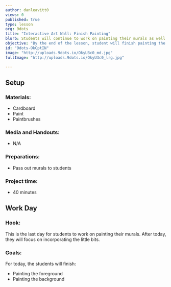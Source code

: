 ```yaml
---
author: danleavitt0
views: 0
published: true
type: lesson
org: 9dots
title: "Interactive Art Wall: Finish Painting"
blurb: Students will continue to work on painting their murals as well as cutting out the foreground shape.
objective: "By the end of the lesson, student will finish painting the foreground and background of their murals."
id: "9dots-OkCptIN"
image: "http://uploads.9dots.io/OkyU3c0_md.jpg"
fullImage: "http://uploads.9dots.io/OkyU3c0_lrg.jpg"

---
```


## Setup

### Materials:

- Cardboard
- Paint
- Paintbrushes

### Media and Handouts:

- N/A

### Preparations:

- Pass out murals to students

### Project time:

- 40 minutes

## Work Day

### Hook:
This is the last day for students to work on painting their murals. After today, they will focus on incorporating the little bits.

### Goals:
For today, the students will finish:

- Painting the foreground
- Painting the background
